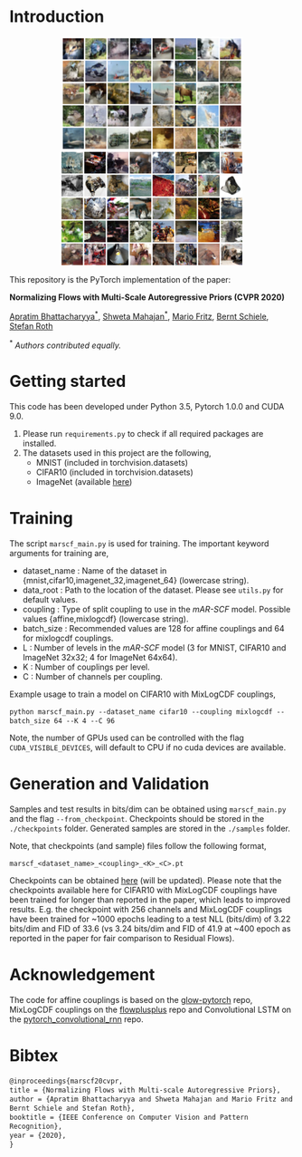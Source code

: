 # Introduction

<p align="center">
  <img width="320" height="200" src="/assets/cifar10_mar_scf.png" hspace="30">
  <img width="320" height="200" src="/assets/imagenet32_mar_scf.png" hspace="30">
</p>

This repository is the PyTorch implementation of the paper:

**Normalizing Flows with Multi-Scale Autoregressive Priors (CVPR 2020)** 

[Apratim Bhattacharyya<sup>\*</sup>](https://www.mpi-inf.mpg.de/departments/computer-vision-and-machine-learning/people/apratim-bhattacharyya/), [Shweta Mahajan<sup>\*</sup>](https://www.visinf.tu-darmstadt.de/team_members/smahajan/smahajan.en.jsp), [Mario Fritz](https://scalable.mpi-inf.mpg.de/), [Bernt Schiele](https://www.mpi-inf.mpg.de/departments/computer-vision-and-machine-learning/people/bernt-schiele/), [Stefan Roth](https://www.visinf.tu-darmstadt.de/team_members/sroth/sroth.en.jsp)

<sup>\*</sup> <em>Authors contributed equally.</em>

# Getting started

This code has been developed under Python 3.5, Pytorch 1.0.0 and CUDA 9.0.


1. Please run `requirements.py` to check if all required packages are installed.
2. The datasets used in this project are the following,
	- MNIST (included in torchvision.datasets)
	- CIFAR10 (included in torchvision.datasets)
	- ImageNet (available [here](http://image-net.org/small/download.php))

# Training

The script `marscf_main.py` is used for training. The important keyword arguments for training are,
- dataset_name : Name of the dataset in {mnist,cifar10,imagenet_32,imagenet_64} (lowercase string).
- data_root : Path to the location of the dataset. Please see `utils.py` for default values.
- coupling : Type of split coupling to use in the  <em>mAR-SCF</em> model. Possible values {affine,mixlogcdf} (lowercase string).
- batch_size : Recommended values are 128 for affine couplings and 64 for mixlogcdf couplings.
- L : Number of levels in the <em>mAR-SCF</em> model (3 for MNIST, CIFAR10 and ImageNet 32x32; 4 for ImageNet 64x64).
- K : Number of couplings per level.
- C : Number of channels per coupling.

Example usage to train a model on CIFAR10 with MixLogCDF couplings,

	python marscf_main.py --dataset_name cifar10 --coupling mixlogcdf --batch_size 64 --K 4 --C 96

Note, the number of GPUs used can be controlled with the flag `CUDA_VISIBLE_DEVICES`, will default to CPU if no cuda devices are available.

# Generation and Validation

Samples and test results in bits/dim can be obtained using `marscf_main.py` and the flag `--from_checkpoint`. Checkpoints should be stored in the `./checkpoints` folder. Generated samples are stored in the `./samples` folder.

Note, that checkpoints (and sample) files follow the following format,

	marscf_<dataset_name>_<coupling>_<K>_<C>.pt	

Checkpoints can be obtained [here](https://drive.google.com/drive/folders/1HAFg6qAv_gbxUGgRN3cLq1sIaKbUeGQ9?usp=sharing) (will be updated). Please note that the checkpoints available here for CIFAR10 with MixLogCDF couplings have been trained for longer than reported in the paper, which leads to improved results. E.g. the checkpoint with 256 channels and MixLogCDF couplings have been trained for ~1000 epochs leading to a test NLL (bits/dim) of 3.22 bits/dim and FID of 33.6 (vs 3.24 bits/dim and FID of 41.9 at ~400 epoch as reported in the paper for fair comparison to Residual Flows).

# Acknowledgement

The code for affine couplings is based on the [glow-pytorch](https://github.com/chaiyujin/glow-pytorch) repo, MixLogCDF couplings on the [flowplusplus](https://github.com/chrischute/flowplusplus) repo and Convolutional LSTM on the [pytorch_convolutional_rnn](https://github.com/kamo-naoyuki/pytorch_convolutional_rnn) repo.

# Bibtex

	@inproceedings{marscf20cvpr,
	title = {Normalizing Flows with Multi-scale Autoregressive Priors},
	author = {Apratim Bhattacharyya and Shweta Mahajan and Mario Fritz and Bernt Schiele and Stefan Roth},
	booktitle = {IEEE Conference on Computer Vision and Pattern Recognition},
	year = {2020},
	}
